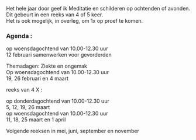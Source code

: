Het hele jaar door geef ik Meditatie en schilderen op ochtenden of avonden. Dit gebeurt in een reeks van 4 of 5 keer.  
Het is ook mogelijk, in overleg,  om 1x op proef te komen.  



### Agenda  :    
op woensdagochtend van 10.00-12.30 uur  
12 februari  samenwerken voor gevorderden 

Themadagen: Ziekte en ongemak  
Op woensdagochtend van 10.00-12.30 uur  
19, 26 februari en 4 maart  

reeks van 4 X : 

op  donderdagochtend van 10.00-12.30 uur  
5, 12, 19, 26 maart   
op woensdagochtend  van  10.00-12.30 uur  
11, 18, 25  maart en  1 april  

Volgende reeksen in mei, juni, september en november  
   





